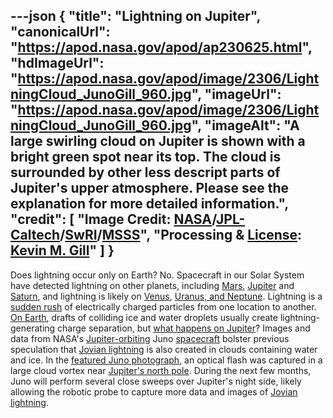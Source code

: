 ---json
{
  "title": "Lightning on Jupiter",
  "canonicalUrl": "https://apod.nasa.gov/apod/ap230625.html",
  "hdImageUrl": "https://apod.nasa.gov/apod/image/2306/LightningCloud_JunoGill_960.jpg",
  "imageUrl": "https://apod.nasa.gov/apod/image/2306/LightningCloud_JunoGill_960.jpg",
  "imageAlt": "A large swirling cloud on Jupiter is shown with a bright green spot near its top. The cloud is surrounded by other less descript parts of Jupiter's upper atmosphere. Please see the explanation for more detailed information.",
  "credit": [
    "Image Credit: [NASA](https://www.nasa.gov/)/[JPL-Caltech](https://www.jpl.nasa.gov/)/[SwRI](https://www.swri.org/)/[MSSS](http://www.msss.com/)",
    "Processing & [License](https://creativecommons.org/licenses/by/3.0/): [Kevin M. Gill](https://www.flickr.com/people/kevinmgill/)"
  ]
}
---

Does lightning occur only on Earth? No. Spacecraft in our Solar System have detected lightning on other planets, including [Mars](https://esto.nasa.gov/first-direct-measurements-of-lightning-on-mars/), [Jupiter](https://apod.nasa.gov/apod/ap971216.html) and [Saturn](https://apod.nasa.gov/apod/ap080505.html), and lightning is likely on [Venus](https://www.nature.com/articles/nature05930), [Uranus, and Neptune](https://eos.org/features/planetary-lightning-same-physics-distant-worlds). Lightning is a [sudden rush](https://apod.nasa.gov/apod/ap120723.html) of electrically charged particles from one location to another. [On Earth](https://www.lightningmaps.org/), drafts of colliding ice and water droplets usually create lightning-generating charge separation, but [what happens on Jupiter](https://as1.ftcdn.net/v2/jpg/04/78/17/62/1000_F_478176241_p5m7EUHkXjdNiStGknkInH6KvCbwm3NE.jpg)? Images and data from NASA's [Jupiter-orbiting](https://apod.nasa.gov/apod/ap220828.html) Juno [spacecraft](https://www.missionjuno.swri.edu/spacecraft/) bolster previous speculation that [Jovian lightning](https://ui.adsabs.harvard.edu/abs/2022DPS....5430203B/abstract) is also created in clouds containing water and ice. In the [featured Juno photograph](https://photojournal.jpl.nasa.gov/catalog/PIA25020), an optical flash was captured in a large cloud vortex near [Jupiter's north pole](https://apod.nasa.gov/apod/ap180308.html). During the next few months, Juno will perform several close sweeps over Jupiter's night side, likely allowing the robotic probe to capture more data and images of [Jovian lightning](https://apod.nasa.gov/apod/ap970512.html).
